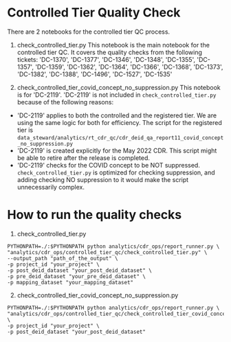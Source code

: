 # Controlled Tier Quality Check

There are 2 notebooks for the controlled tier QC process.

1. check_controlled_tier.py
This notebook is the main notebook for the controlled tier QC. It covers the quality checks from the following tickets:
'DC-1370', 'DC-1377', 'DC-1346', 'DC-1348', 'DC-1355', 'DC-1357', 'DC-1359', 'DC-1362', 'DC-1364', 'DC-1366', 
'DC-1368', 'DC-1373', 'DC-1382', 'DC-1388', 'DC-1496', 'DC-1527', 'DC-1535'

2. check_controlled_tier_covid_concept_no_suppression.py
This notebook is for 'DC-2119'. 'DC-2119' is not included in `check_controlled_tier.py` because of the following reasons:
- 'DC-2119' applies to both the controlled and the registered tier. We are using the same logic for both for efficiency. The script for the registered tier is `data_steward/analytics/rt_cdr_qc/cdr_deid_qa_report11_covid_concept_no_suppression.py`
- 'DC-2119' is created explicitly for the May 2022 CDR. This script might be able to retire after the release is completed.
- 'DC-2119' checks for the COVID concept to be NOT suppressed. `check_controlled_tier.py` is optimized for checking suppression, and adding checking NO suppression to it would make the script unnecessarily complex.


# How to run the quality checks
1. check_controlled_tier.py
```
PYTHONPATH=./:$PYTHONPATH python analytics/cdr_ops/report_runner.py \
"analytics/cdr_ops/controlled_tier_qc/check_controlled_tier.py" \
--output_path "path_of_the_output" \
-p project_id "your_project" \
-p post_deid_dataset "your_post_deid_dataset" \
-p pre_deid_dataset "your_pre_deid_dataset" \
-p mapping_dataset "your_mapping_dataset"
```

2. check_controlled_tier_covid_concept_no_suppression.py
```
PYTHONPATH=./:$PYTHONPATH python analytics/cdr_ops/report_runner.py \
"analytics/cdr_ops/controlled_tier_qc/check_controlled_tier_covid_concept_no_suppression.py" \
-p project_id "your_project" \
-p post_deid_dataset "your_post_deid_dataset"
```
